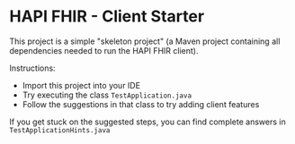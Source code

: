 # HAPI FHIR - Client Starter

This project is a simple "skeleton project" (a Maven project containing all dependencies needed to run the HAPI FHIR client).

Instructions:

* Import this project into your IDE
* Try executing the class `TestApplication.java`
* Follow the suggestions in that class to try adding client features

If you get stuck on the suggested steps, you can find complete answers in `TestApplicationHints.java`
